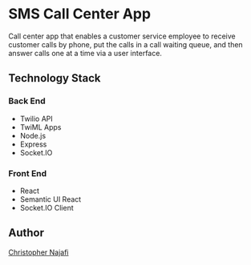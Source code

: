 # SMS Call Center App

Call center app that enables a customer service employee to receive customer calls by phone, put the calls in a call waiting queue, and then answer calls one at a time via a user interface.

<!-- Screenshot: scale image, 25% -->

## Technology Stack

### Back End

- Twilio API
- TwiML Apps
- Node.js
- Express
- Socket.IO

### Front End

- React
- Semantic UI React
- Socket.IO Client

## Author

[Christopher Najafi](https://www.chrisnajafi.com/)
